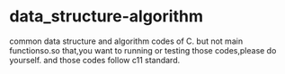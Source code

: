 # data_structure-algorithm
common data structure and algorithm codes of C.
but not main functionso.so that,you want to running or testing those codes,please do yourself.
and those codes follow c11 standard.
